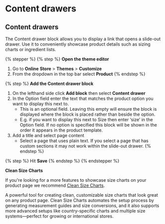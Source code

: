 # Content drawers

## Content drawers

The Content drawer block allows you to display a link that opens a slide-out drawer. Use it to conveniently showcase product details such as sizing charts or ingredient lists.

{% stepper %}
{% step %}
**Open the theme editor**

1. Go to **Online** **Store** > **Themes** > **Customize**
2. From the dropdown in the top bar select **Product**
{% endstep %}

{% step %}
**Add the Content drawer block**

1. On the lefthand side click **Add block** then select **Content drawer**
2. In the Option field enter the text that matches the product option you want to display this next to.
   * This is an optional field. Leaving this empty will ensure the block is displayed where the block is placed rather than beside the option.
   * E.g. if you want to display this next to Size then enter ‘size’ in the Option field. If no option is specified this block will be shown in the order it appears in the product template.
3. Add a title and select page content
   * Select a page that uses plain text. If you select a page that has custom sections it may not work within the slide-out drawer.
{% endstep %}

{% step %}
Hit **Save**
{% endstep %}
{% endstepper %}

**Clean Size Charts**

If you're looking for a more features to showcase size charts on your product page we recommend [Clean Size Charts](https://apps.shopify.com/size-charts-by-clean-canvas).

A powerful tool for creating clean, customizable size charts that look great on any product page. Clean Size Charts automates the setup process by generating measurement guides and size conversions, and it also supports more advanced setups like country-specific charts and multiple size systems—perfect for growing or international stores.
